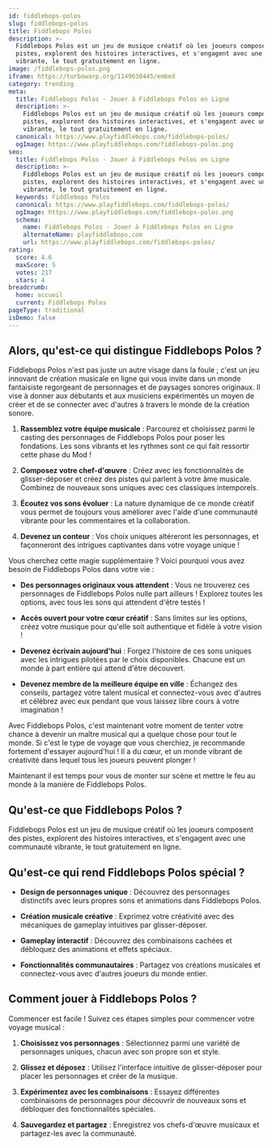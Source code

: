 ```yaml
---
id: fiddlebops-polos
slug: fiddlebops-polos
title: Fiddlebops Polos
description: >-
  Fiddlebops Polos est un jeu de musique créatif où les joueurs composent des
  pistes, explorent des histoires interactives, et s'engagent avec une communauté
  vibrante, le tout gratuitement en ligne.
image: /fiddlebops-polos.png
iframe: https://turbowarp.org/1149630445/embed
category: trending
meta:
  title: Fiddlebops Polos - Jouer à Fiddlebops Polos en Ligne
  description: >-
    Fiddlebops Polos est un jeu de musique créatif où les joueurs composent des
    pistes, explorent des histoires interactives, et s'engagent avec une communauté
    vibrante, le tout gratuitement en ligne.
  canonical: https://www.playfiddlebops.com/fiddlebops-polos/
  ogImage: https://www.playfiddlebops.com/fiddlebops-polos.png
seo:
  title: Fiddlebops Polos - Jouer à Fiddlebops Polos en Ligne
  description: >-
    Fiddlebops Polos est un jeu de musique créatif où les joueurs composent des
    pistes, explorent des histoires interactives, et s'engagent avec une communauté
    vibrante, le tout gratuitement en ligne.
  keywords: Fiddlebops Polos
  canonical: https://www.playfiddlebops.com/fiddlebops-polos/
  ogImage: https://www.playfiddlebops.com/fiddlebops-polos.png
  schema:
    name: Fiddlebops Polos - Jouer à Fiddlebops Polos en Ligne
    alternateName: playfiddlebops.com
    url: https://www.playfiddlebops.com/fiddlebops-polos/
rating:
  score: 4.6
  maxScore: 5
  votes: 217
  stars: 4
breadcrumb:
  home: accueil
  current: Fiddlebops Polos
pageType: traditional
isDemo: false
---
```


## Alors, qu'est-ce qui distingue Fiddlebops Polos ?

Fiddlebops Polos n'est pas juste un autre visage dans la foule ; c'est un jeu innovant de création musicale en ligne qui vous invite dans un monde fantaisiste regorgeant de personnages et de paysages sonores originaux. Il vise à donner aux débutants et aux musiciens expérimentés un moyen de créer et de se connecter avec d'autres à travers le monde de la création sonore.

1. **Rassemblez votre équipe musicale** : Parcourez et choisissez parmi le casting des personnages de Fiddlebops Polos pour poser les fondations. Les sons vibrants et les rythmes sont ce qui fait ressortir cette phase du Mod !

1. **Composez votre chef-d'œuvre** : Créez avec les fonctionnalités de glisser-déposer et créez des pistes qui parlent à votre âme musicale. Combinez de nouveaux sons uniques avec ces classiques intemporels.

1. **Écoutez vos sons évoluer** : La nature dynamique de ce monde créatif vous permet de toujours vous améliorer avec l'aide d'une communauté vibrante pour les commentaires et la collaboration.

1. **Devenez un conteur** : Vos choix uniques altéreront les personnages, et façonneront des intrigues captivantes dans votre voyage unique !

Vous cherchez cette magie supplémentaire ? Voici pourquoi vous avez besoin de Fiddlebops Polos dans votre vie :

- **Des personnages originaux vous attendent** : Vous ne trouverez ces personnages de Fiddlebops Polos nulle part ailleurs ! Explorez toutes les options, avec tous les sons qui attendent d'être testés !

- **Accès ouvert pour votre cœur créatif** : Sans limites sur les options, créez votre musique pour qu'elle soit authentique et fidèle à votre vision !

- **Devenez écrivain aujourd'hui** : Forgez l'histoire de ces sons uniques avec les intrigues pilotées par le choix disponibles. Chacune est un monde à part entière qui attend d'être découvert.

- **Devenez membre de la meilleure équipe en ville** : Échangez des conseils, partagez votre talent musical et connectez-vous avec d'autres et célébrez avec eux pendant que vous laissez libre cours à votre imagination !

Avec Fiddlebops Polos, c'est maintenant votre moment de tenter votre chance à devenir un maître musical qui a quelque chose pour tout le monde. Si c'est le type de voyage que vous cherchiez, je recommande fortement d'essayer aujourd'hui ! Il a du cœur, et un monde vibrant de créativité dans lequel tous les joueurs peuvent plonger !

Maintenant il est temps pour vous de monter sur scène et mettre le feu au monde à la manière de Fiddlebops Polos.

## Qu'est-ce que Fiddlebops Polos ?

Fiddlebops Polos est un jeu de musique créatif où les joueurs composent des pistes, explorent des histoires interactives, et s'engagent avec une communauté vibrante, le tout gratuitement en ligne.

## Qu'est-ce qui rend Fiddlebops Polos spécial ?

- **Design de personnages unique** : Découvrez des personnages distinctifs avec leurs propres sons et animations dans Fiddlebops Polos.

- **Création musicale créative** : Exprimez votre créativité avec des mécaniques de gameplay intuitives par glisser-déposer.

- **Gameplay interactif** : Découvrez des combinaisons cachées et débloquez des animations et effets spéciaux.

- **Fonctionnalités communautaires** : Partagez vos créations musicales et connectez-vous avec d'autres joueurs du monde entier.

## Comment jouer à Fiddlebops Polos ?

Commencer est facile ! Suivez ces étapes simples pour commencer votre voyage musical :

1. **Choisissez vos personnages** : Sélectionnez parmi une variété de personnages uniques, chacun avec son propre son et style.

1. **Glissez et déposez** : Utilisez l'interface intuitive de glisser-déposer pour placer les personnages et créer de la musique.

1. **Expérimentez avec les combinaisons** : Essayez différentes combinaisons de personnages pour découvrir de nouveaux sons et débloquer des fonctionnalités spéciales.

1. **Sauvegardez et partagez** : Enregistrez vos chefs-d'œuvre musicaux et partagez-les avec la communauté.